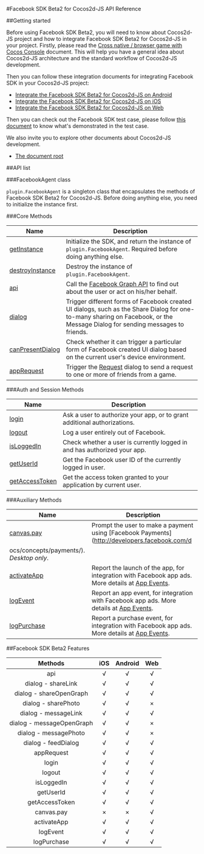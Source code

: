 #Facebook SDK Beta2 for Cocos2d-JS API Reference

##Getting started

Before using Facebook SDK Beta2, you will need to know about Cocos2d-JS project and how to integrate Facebook SDK Beta2 for Cocos2d-JS in your project. Firstly, please read the [Cross native / browser game with Cocos Console](http://cocos2d-x.org/docs/manual/framework/cocos2d-js/2-working-environment-and-workflow/2-2-cross-native-browser-game-with-cocos-console/en) document. This will help you have a general idea about Cocos2d-JS architecture and the standard workflow of Cocos2d-JS development.

Then you can follow these integration documents for integrating Facebook SDK in your Cocos2d-JS project:

- [Integrate the Facebook SDK Beta2 for Cocos2d-JS on Android](../facebook-sdk-on-android/en.md)
- [Integrate the Facebook SDK Beta2 for Cocos2d-JS on iOS](../facebook-sdk-on-ios/en.md)
- [Integrate the Facebook SDK Beta2 for Cocos2d-JS on Web](../facebook-sdk-on-web/en.md)

Then you can check out the Facebook SDK test case, please follow [this document](../facebook-test-case/en.md) to know what's demonstrated in the test case.

We also invite you to explore other documents about Cocos2d-JS development.

- [The document root](http://cocos2d-x.org/docs/manual/framework/html5/en)

##API list

###FacebookAgent class

`plugin.FacebookAgent` is a singleton class that encapsulates the methods of Facebook SDK Beta2 for Cocos2d-JS. Before doing anything else, you need to initialize the instance first.

###Core Methods

|Name|Description|
|----|-----------|
|[getInstance](./get-instance.md)|Initialize the SDK, and return the instance of `plugin.FacebookAgent`. Required before doing anything else.|
|[destroyInstance](./destroy-instance.md)|Destroy the instance of `plugin.FacebookAgent`.|
|[api](./api.md)|Call the [Facebook Graph API](http://developers.facebook.com/docs/graph-api) to find out about the user or act on his/her behalf.|
|[dialog](./dialog.md)|Trigger different forms of Facebook created UI dialogs, such as the Share Dialog for one-to-many sharing on Facebook, or the Message Dialog for sending messages to friends. |
|[canPresentDialog](./can-present-dialog.md)|Check whether it can trigger a particular form of Facebook created UI dialog based on the current user's device environment.|
|[appRequest](./appRequest.md)|Trigger the [Request](http://developers.facebook.com/docs/reference/dialogs/requests/) dialog to send a request to one or more of friends from a game.|

###Auth and Session Methods

|Name|Description|
|----|-----------|
|[login](./login.md)|Ask a user to authorize your app, or to grant additional authorizations.|
|[logout](./logout.md)|Log a user entirely out of Facebook.|
|[isLoggedIn](./isloggedin.md)|Check whether a user is currently logged in and has authorized your app.|
|[getUserId](./get-userid.md)|Get the Facebook user ID of the currently logged in user.|
|[getAccessToken](./get-accesstoken.md)|Get the access token granted to your application by current user.|

###Auxiliary Methods

|Name|Description|
|----|-----------|
|[canvas.pay](./pay.md)|Prompt the user to make a payment using [Facebook Payments](http://developers.facebook.com/d
ocs/concepts/payments/). _Desktop only_.|
|[activateApp](./activate-app.md)|Report the launch of the app, for integration with Facebook app ads. More details at [App Events](http://developers.facebook.com/docs/platforminsights/appevents). |
|[logEvent](./log-event.md)|Report an app event, for integration with Facebook app ads. More details at [App Events](http://developers.facebook.com/docs/platforminsights/appevents). |
|[logPurchase](./log-purchase.md)|Report a purchase event, for integration with Facebook app ads. More details at [App Events](http://developers.facebook.com/docs/platforminsights/appevents). |

##Facebook SDK Beta2 Features

|Methods|iOS|Android|Web|
|:-:|:-:|:-----:|:-:|
|api|√|√|√|
|dialog - shareLink|√|√|√|
|dialog - shareOpenGraph|√|√|√|
|dialog - sharePhoto|√|√|×|
|dialog - messageLink|√|√|√|
|dialog - messageOpenGraph|√|√|×|
|dialog - messagePhoto|√|√|×|
|dialog - feedDialog|√|√|√|
|appRequest|√|√|√|
|login|√|√|√|
|logout|√|√|√|
|isLoggedIn|√|√|√|
|getUserId|√|√|√|
|getAccessToken|√|√|√|
|canvas.pay|×|×|√|
|activateApp|√|√|√|
|logEvent|√|√|√|
|logPurchase|√|√|√|


